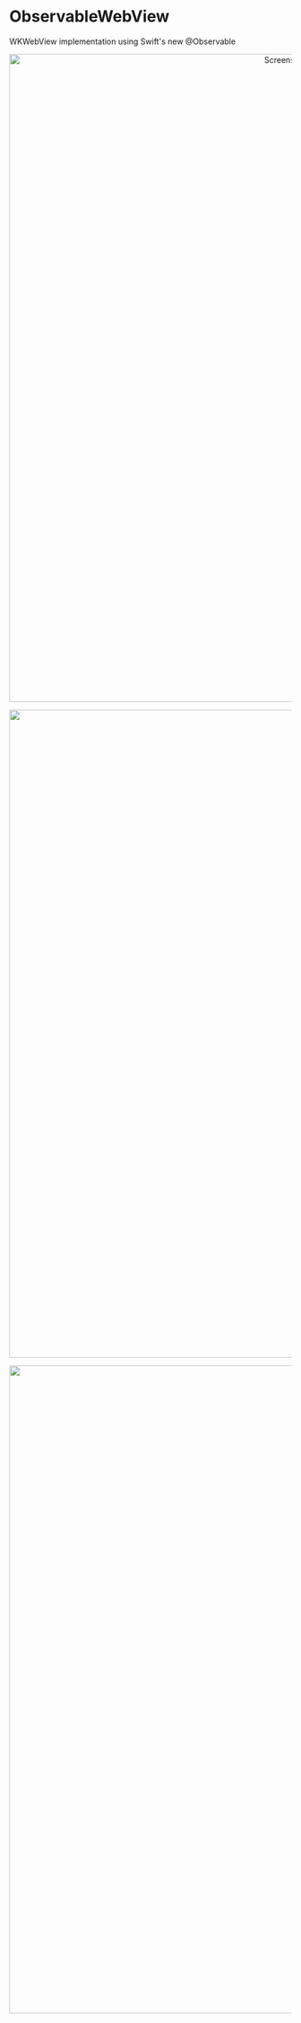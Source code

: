 # ObservableWebView
WKWebView implementation using Swift's new @Observable

<p align="center">
  <img width="1155" alt="Screenshot 2024-04-06 at 12 24 31 PM" src="https://github.com/buzsh/ObservableWebView/assets/158503966/b595c8d6-14be-4b48-8369-e18323b89c67">
</p>

<p align="center">
  <picture>
    <source media="(prefers-color-scheme: dark)" width="1155" alt="Dark Tabs Gallery" srcset="https://github.com/buzsh/ObservableWebView/assets/158503966/f41171ca-4f72-4d95-897b-cf1a2598c870">
    <source media="(prefers-color-scheme: light)" width="1155" alt="Light Tabs Gallery" srcset="https://github.com/buzsh/ObservableWebView/assets/158503966/1b21944b-78be-4c4c-ad29-d7989c34950c">
    <img width="1155" alt="Tabs Gallery" src="https://github.com/buzsh/ObservableWebView/assets/158503966/1b21944b-78be-4c4c-ad29-d7989c34950c">
  </picture>
</p>

<p align="center">
  <picture>
    <source media="(prefers-color-scheme: dark)" width="1155" alt="Dark Toolbar Customization" srcset="https://github.com/buzsh/ObservableWebView/assets/158503966/5fc6dedc-f99c-4038-97c4-621087216d35">
    <source media="(prefers-color-scheme: light)" width="1155" alt="Light Toolbar Customization" srcset="https://github.com/buzsh/ObservableWebView/assets/158503966/36b62554-fe56-45fa-abb7-e6f586b2e0ea">
    <img width="1155" alt="Toolbar Customization" src="https://github.com/buzsh/ObservableWebView/assets/158503966/36b62554-fe56-45fa-abb7-e6f586b2e0ea">
  </picture>
</p>

